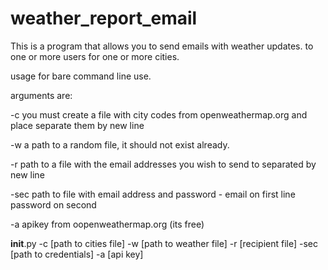 # weather_report_email

This is a program that allows you to send emails with weather updates. to one or more users for one or more cities.

usage for bare command line use.

arguments are:

-c you must create a file with city codes from openweathermap.org and place separate them by new line

-w a path to a random file, it should not exist already.

-r path to a file with the email addresses you wish to send to separated by new line

-sec path to file with email address and password - email on first line password on second

-a apikey from oopenweathermap.org (its free)

__init__.py -c [path to cities file] -w [path to weather file] -r [recipient file] -sec [path to credentials] -a [api key]
